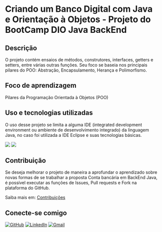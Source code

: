 # Criando um Banco Digital com Java e Orientação à Objetos - Projeto do BootCamp DIO Java BackEnd  
## Descrição
O projeto contém ensaios de métodos, construtores, interfaces, getters e setters, entre várias outras funções. Seu foco se baseia nos principais pilares do POO: Abstração, Encapsulamento, Herança e Polimorfismo.
## Foco de aprendizagem
Pilares da Programação Orientada à Objetos (POO)
## Uso e tecnologias utilizadas
O uso desse projeto se limita a alguma IDE (integrated development environment ou ambiente de desenvolvimento integrado) da linguagem Java, no caso foi utilizada a IDE Eclipse e suas tecnologias básicas.

<img src="https://img.shields.io/badge/Java-A40101.svg?logo=openjdk&logoColor=white" /> <img src="https://img.shields.io/badge/Eclipse-A40101.svg?logo=Eclipse&logoColor=white" />

## Contribuição
Se deseja melhorar o projeto de maneira a aprofundar o aprendizado sobre novas formas de se trabalhar a proposta Conta bancária em BackEnd Java, é possível executar as funções de Issues, Pull requests e Fork na plataforma do GitHub.

Saiba mais em: [Contribuições](https://docs.github.com/pt/get-started/exploring-projects-on-github/contributing-to-a-project)

## Conecte-se comigo
[![GitHub](https://img.shields.io/badge/GitHub-A40101?style=for-the-badge&logo=github&logoColor=white)](https://github.com/Mescxll)
[![LinkedIn](https://img.shields.io/badge/LinkedIn-A40101?style=for-the-badge&logo=linkedin&logoColor=white)](https://www.linkedin.com/in/maria-campos-0a670b2a4/)
[![Gmail](https://img.shields.io/badge/Gmail-A40101?style=for-the-badge&logo=gmail&logoColor=white)](mailto:mariaeduardasantoscampos09@gmail.com)
